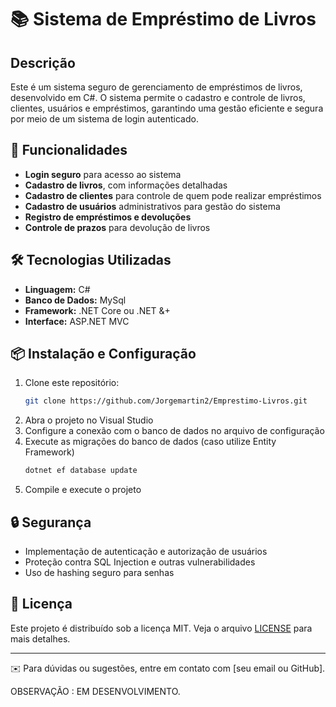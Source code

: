 # 📚 Sistema de Empréstimo de Livros

## Descrição

Este é um sistema seguro de gerenciamento de empréstimos de livros, desenvolvido em C#. O sistema permite o cadastro e controle de livros, clientes, usuários e empréstimos, garantindo uma gestão eficiente e segura por meio de um sistema de login autenticado.

## 🚀 Funcionalidades

- **Login seguro** para acesso ao sistema
- **Cadastro de livros**, com informações detalhadas
- **Cadastro de clientes** para controle de quem pode realizar empréstimos
- **Cadastro de usuários** administrativos para gestão do sistema
- **Registro de empréstimos e devoluções**
- **Controle de prazos** para devolução de livros

## 🛠️ Tecnologias Utilizadas

- **Linguagem:** C#
- **Banco de Dados:** MySql
- **Framework:** .NET Core ou .NET &+
- **Interface:** ASP.NET MVC

## 📦 Instalação e Configuração

1. Clone este repositório:
   ```sh
   git clone https://github.com/Jorgemartin2/Emprestimo-Livros.git
   ```
2. Abra o projeto no Visual Studio
3. Configure a conexão com o banco de dados no arquivo de configuração
4. Execute as migrações do banco de dados (caso utilize Entity Framework)
   ```sh
   dotnet ef database update
   ```
5. Compile e execute o projeto

## 🔒 Segurança

- Implementação de autenticação e autorização de usuários
- Proteção contra SQL Injection e outras vulnerabilidades
- Uso de hashing seguro para senhas

## 📜 Licença

Este projeto é distribuído sob a licença MIT. Veja o arquivo [LICENSE](LICENSE) para mais detalhes.

---

✉️ Para dúvidas ou sugestões, entre em contato com [seu email ou GitHub].

OBSERVAÇÃO : EM DESENVOLVIMENTO.

